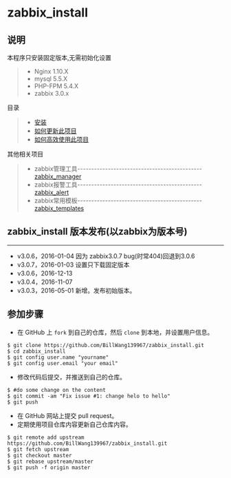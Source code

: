 # zabbix_install

## 说明

本程序只安装固定版本,无需初始化设置

> * Nginx 1.10.X
> * mysql 5.5.X
> * PHP-FPM 5.4.X
> * zabbix 3.0.x

目录

> * [安装](doc/install.md)
> * [如何更新此项目](doc/update.md)
> * [如何高效使用此项目](doc/usage.md)


其他相关项目

> * zabbix管理工具---------------------------------------------[zabbix_manager](https://github.com/BillWang139967/zabbix_manager)
> * zabbix报警工具---------------------------------------------[zabbix_alert](https://github.com/BillWang139967/zabbix_alert)
> * zabbix常用模板---------------------------------------------[zabbix_templates](https://github.com/BillWang139967/zabbix_templates)

## zabbix_install 版本发布(以zabbix为版本号)
----

* v3.0.6，2016-01-04 因为 zabbix3.0.7 bug(时常404)回退到3.0.6
* v3.0.7，2016-01-03 设置只下载固定版本
* v3.0.6，2016-12-13 
* v3.0.4，2016-11-07
* v3.0.3，2016-05-01 新增。发布初始版本。

## 参加步骤

* 在 GitHub 上 `fork` 到自己的仓库，然后 `clone` 到本地，并设置用户信息。
```
$ git clone https://github.com/BillWang139967/zabbix_install.git
$ cd zabbix_install
$ git config user.name "yourname"
$ git config user.email "your email"
```
* 修改代码后提交，并推送到自己的仓库。
```
$ #do some change on the content
$ git commit -am "Fix issue #1: change helo to hello"
$ git push
```
* 在 GitHub 网站上提交 pull request。
* 定期使用项目仓库内容更新自己仓库内容。
```
$ git remote add upstream https://github.com/BillWang139967/zabbix_install.git
$ git fetch upstream
$ git checkout master
$ git rebase upstream/master
$ git push -f origin master
```
